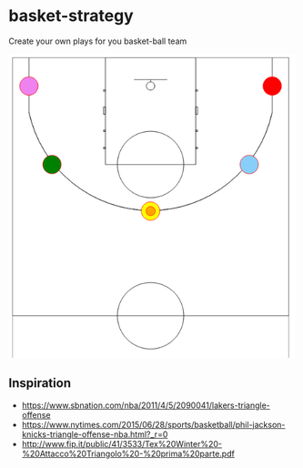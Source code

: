 # basket-strategy

 Create your own plays for you basket-ball team

![alt text](public/example.png "Basic display of Basket-strategy")

## Inspiration

* https://www.sbnation.com/nba/2011/4/5/2090041/lakers-triangle-offense
* https://www.nytimes.com/2015/06/28/sports/basketball/phil-jackson-knicks-triangle-offense-nba.html?_r=0
* http://www.fip.it/public/41/3533/Tex%20Winter%20-%20Attacco%20Triangolo%20-%20prima%20parte.pdf